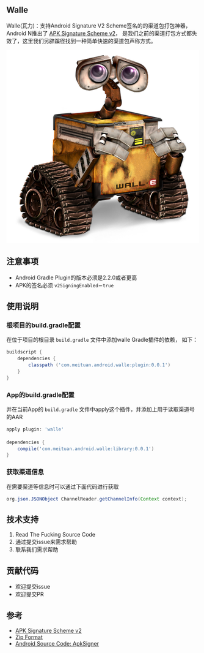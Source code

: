 ## Walle

Walle(瓦力)：支持Android Signature V2 Scheme签名的的渠道包打包神器，Android N推出了 [APK Signature Scheme v2](https://source.android.com/security/apksigning/v2.html)， 是我们之前的渠道打包方式都失效了，这里我们另辟蹊径找到一种简单快速的渠道包声称方式。

![walle.png](assets/walle.png) 

## 注意事项
* Android Gradle Plugin的版本必须是2.2.0或者更高
* APK的签名必须 `v2SigningEnabled＝true`


## 使用说明

### 根项目的build.gradle配置

在位于项目的根目录 `build.gradle` 文件中添加walle Gradle插件的依赖， 如下：

```gradle
buildscript {
    dependencies {
        classpath ('com.meituan.android.walle:plugin:0.0.1')
    }
}
```

### App的build.gradle配置

并在当前App的 `build.gradle` 文件中apply这个插件，并添加上用于读取渠道号的AAR

```gradle
apply plugin: 'walle'

dependencies {
    compile('com.meituan.android.walle:library:0.0.1') 
}
```

### 获取渠道信息

在需要渠道等信息时可以通过下面代码进行获取

```java
org.json.JSONObject ChannelReader.getChannelInfo(Context context);
```

## 技术支持

1. Read The Fucking Source Code
2. 通过提交issue来需求帮助
4. 联系我们需求帮助

## 贡献代码
* 欢迎提交issue
* 欢迎提交PR


## 参考
* [APK Signature Scheme v2](https://source.android.com/security/apksigning/v2.html)
* [Zip Format](https://en.wikipedia.org/wiki/Zip_(file_format))
* [Android Source Code: ApkSigner](https://android.googlesource.com/platform/build/+/8740e9d)

